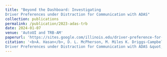 ```yaml
---
title: "Beyond the Dashboard: Investigating
Driver Preferences under Distraction for Communication with ADAS"
collection: publications
permalink: /publication/2023-adas-trb
date: 2024-01-07
venue: 'AutoUI and TRB-AM'
paperurl: 'https://sites.google.com/illinois.edu/driver-preference-for-modes/home'
citation: '<b>A. Hasan</b>, D. L. McPherson, M. Miles K. Driggs-Campbell. &quot; Beyond the Dashboard: Investigating
Driver Preferences under Distraction for Communication with ADAS &quot; Under Review at <i>ACM Conference on Automotive User Interfaces and Interactive Vehicular Applications (AutoUI)</i>, 2024 and Presented at <i>Transportation Review Board Annual Meeting (TRBAM),</i> 2024.'
---
```

